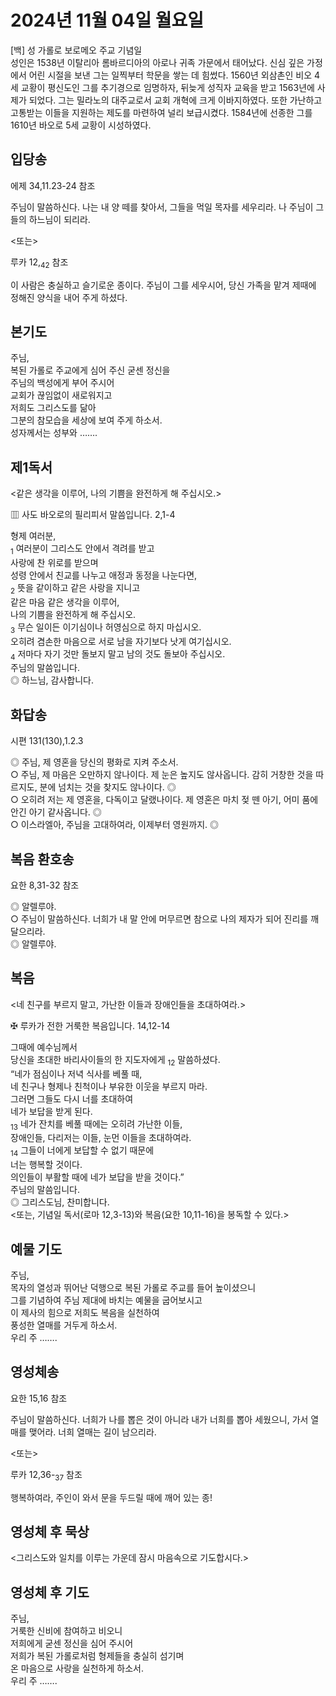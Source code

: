 # 2024년 11월 04일 월요일

[백] 성 가롤로 보로메오 주교 기념일  
성인은 1538년 이탈리아 롬바르디아의 아로나 귀족 가문에서 태어났다. 신심 깊은 가정에서 어린 시절을 보낸 그는 일찍부터 학문을 쌓는 데 힘썼다. 1560년 외삼촌인 비오 4세 교황이 평신도인 그를 추기경으로 임명하자, 뒤늦게 성직자 교육을 받고 1563년에 사제가 되었다. 그는 밀라노의 대주교로서 교회 개혁에 크게 이바지하였다. 또한 가난하고 고통받는 이들을 지원하는 제도를 마련하여 널리 보급시켰다. 1584년에 선종한 그를 1610년 바오로 5세 교황이 시성하였다.


## 입당송

에제 34,11.23-24 참조

주님이 말씀하신다. 나는 내 양 떼를 찾아서, 그들을 먹일 목자를 세우리라. 나 주님이 그들의 하느님이 되리라.  
  
<또는>  
  
루카 12,<sub>42</sub> 참조  
  
이 사람은 충실하고 슬기로운 종이다. 주님이 그를 세우시어, 당신 가족을 맡겨 제때에 정해진 양식을 내어 주게 하셨다.  
## 본기도

주님,  
복된 가롤로 주교에게 심어 주신 굳센 정신을  
주님의 백성에게 부어 주시어  
교회가 끊임없이 새로워지고  
저희도 그리스도를 닮아  
그분의 참모습을 세상에 보여 주게 하소서.  
성자께서는 성부와 …….  
  
## 제1독서

<같은 생각을 이루어, 나의 기쁨을 완전하게 해 주십시오.>

▥ 사도 바오로의 필리피서 말씀입니다. 2,1-4

형제 여러분,  
<sub>1</sub> 여러분이 그리스도 안에서 격려를 받고  
사랑에 찬 위로를 받으며  
성령 안에서 친교를 나누고 애정과 동정을 나눈다면,  
<sub>2</sub> 뜻을 같이하고 같은 사랑을 지니고  
같은 마음 같은 생각을 이루어,  
나의 기쁨을 완전하게 해 주십시오.  
<sub>3</sub> 무슨 일이든 이기심이나 허영심으로 하지 마십시오.  
오히려 겸손한 마음으로 서로 남을 자기보다 낫게 여기십시오.  
<sub>4</sub> 저마다 자기 것만 돌보지 말고 남의 것도 돌보아 주십시오.  
주님의 말씀입니다.  
◎ 하느님, 감사합니다.  
  
## 화답송

시편 131(130),1.2.3

◎ 주님, 제 영혼을 당신의 평화로 지켜 주소서.  
○ 주님, 제 마음은 오만하지 않나이다. 제 눈은 높지도 않사옵니다. 감히 거창한 것을 따르지도, 분에 넘치는 것을 찾지도 않나이다. ◎  
○ 오히려 저는 제 영혼을, 다독이고 달랬나이다. 제 영혼은 마치 젖 뗀 아기, 어미 품에 안긴 아기 같사옵니다. ◎  
○ 이스라엘아, 주님을 고대하여라, 이제부터 영원까지. ◎  
  
## 복음 환호송

요한 8,31-32 참조

◎ 알렐루야.  
○ 주님이 말씀하신다. 너희가 내 말 안에 머무르면 참으로 나의 제자가 되어 진리를 깨달으리라.  
◎ 알렐루야.  
  
## 복음

<네 친구를 부르지 말고, 가난한 이들과 장애인들을 초대하여라.>

✠ 루카가 전한 거룩한 복음입니다. 14,12-14

그때에 예수님께서  
당신을 초대한 바리사이들의 한 지도자에게 <sub>12</sub> 말씀하셨다.  
“네가 점심이나 저녁 식사를 베풀 때,  
네 친구나 형제나 친척이나 부유한 이웃을 부르지 마라.  
그러면 그들도 다시 너를 초대하여  
네가 보답을 받게 된다.  
<sub>13</sub> 네가 잔치를 베풀 때에는 오히려 가난한 이들,  
장애인들, 다리저는 이들, 눈먼 이들을 초대하여라.  
<sub>14</sub> 그들이 너에게 보답할 수 없기 때문에  
너는 행복할 것이다.  
의인들이 부활할 때에 네가 보답을 받을 것이다.”  
주님의 말씀입니다.  
◎ 그리스도님, 찬미합니다.  
<또는, 기념일 독서(로마 12,3-13)와 복음(요한 10,11-16)을 봉독할 수 있다.>  
  
## 예물 기도

주님,  
목자의 열성과 뛰어난 덕행으로 복된 가롤로 주교를 들어 높이셨으니  
그를 기념하여 주님 제대에 바치는 예물을 굽어보시고  
이 제사의 힘으로 저희도 복음을 실천하여  
풍성한 열매를 거두게 하소서.  
우리 주 …….  
  
## 영성체송

요한 15,16 참조

주님이 말씀하신다. 너희가 나를 뽑은 것이 아니라 내가 너희를 뽑아 세웠으니, 가서 열매를 맺어라. 너희 열매는 길이 남으리라.  
  
<또는>  
  
루카 12,36-<sub>37</sub> 참조  
  
행복하여라, 주인이 와서 문을 두드릴 때에 깨어 있는 종!  
## 영성체 후 묵상

<그리스도와 일치를 이루는 가운데 잠시 마음속으로 기도합시다.>  
## 영성체 후 기도

주님,  
거룩한 신비에 참여하고 비오니  
저희에게 굳센 정신을 심어 주시어  
저희가 복된 가롤로처럼 형제들을 충실히 섬기며  
온 마음으로 사랑을 실천하게 하소서.  
우리 주 …….